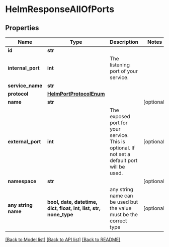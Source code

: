 # HelmResponseAllOfPorts


## Properties
Name | Type | Description | Notes
------------ | ------------- | ------------- | -------------
**id** | **str** |  | 
**internal_port** | **int** | The listening port of your service. | 
**service_name** | **str** |  | 
**protocol** | [**HelmPortProtocolEnum**](HelmPortProtocolEnum.md) |  | 
**name** | **str** |  | [optional] 
**external_port** | **int** | The exposed port for your service. This is optional. If not set a default port will be used. | [optional] 
**namespace** | **str** |  | [optional] 
**any string name** | **bool, date, datetime, dict, float, int, list, str, none_type** | any string name can be used but the value must be the correct type | [optional]

[[Back to Model list]](../README.md#documentation-for-models) [[Back to API list]](../README.md#documentation-for-api-endpoints) [[Back to README]](../README.md)


